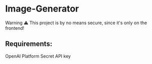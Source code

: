 # Image-Generator

Warning ⚠️
This project is by no means secure, since it's only on the frontend!

## Requirements:
OpenAI Platform Secret API key
